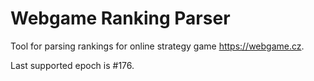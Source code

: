 # Webgame Ranking Parser

Tool for parsing rankings for online strategy game https://webgame.cz.

Last supported epoch is #176.
